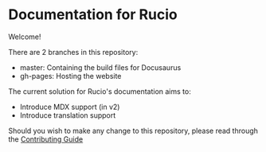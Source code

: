 # Documentation for Rucio

Welcome!

There are 2 branches in this repository:

- master: Containing the build files for Docusaurus
- gh-pages: Hosting the website

The current solution for Rucio's documentation aims to:

- Introduce MDX support (in v2)
- Introduce translation support

Should you wish to make any change to this repository, please read through the [Contributing Guide](http://rucio.cern.ch/documentation/docs/Contributing)
